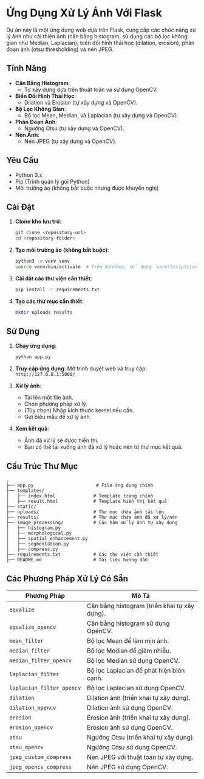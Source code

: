 # Ứng Dụng Xử Lý Ảnh Với Flask

Dự án này là một ứng dụng web dựa trên Flask, cung cấp các chức năng xử lý ảnh như cải thiện ảnh (cân bằng histogram, sử dụng các bộ lọc không gian như Median, Laplacian), biến đổi hình thái học (dilation, erosion), phân đoạn ảnh (otsu thresholding) và nén JPEG.

## Tính Năng
- **Cân Bằng Histogram**:
  - Tự xây dựng dựa trên thuật toán và sử dụng OpenCV.
- **Biến Đổi Hình Thái Học**:
  - Dilation và Erosion (tự xây dựng và OpenCV).
- **Bộ Lọc Không Gian**:
  - Bộ lọc Mean, Median, và Laplacian (tự xây dựng và OpenCV).
- **Phân Đoạn Ảnh**:
  - Ngưỡng Otsu (tự xây dựng và OpenCV).
- **Nén Ảnh**:
  - Nén JPEG (tự xây dựng và OpenCV).

## Yêu Cầu
- Python 3.x
- Pip (Trình quản lý gói Python)
- Môi trường ảo (không bắt buộc nhưng được khuyến nghị)

## Cài Đặt

1. **Clone kho lưu trữ**:
   ```bash
   git clone <repository-url>
   cd <repository-folder>
   ```

2. **Tạo môi trường ảo (không bắt buộc)**:
   ```bash
   python3 -m venv venv
   source venv/bin/activate  # Trên Windows, sử dụng `venv\Scripts\activate`
   ```

3. **Cài đặt các thư viện cần thiết**:
   ```bash
   pip install -r requirements.txt
   ```

4. **Tạo các thư mục cần thiết**:
   ```bash
   mkdir uploads results
   ```

## Sử Dụng

1. **Chạy ứng dụng**:
   ```bash
   python app.py
   ```

2. **Truy cập ứng dụng**:
   Mở trình duyệt web và truy cập: `http://127.0.0.1:5000/`

3. **Xử lý ảnh**:
   - Tải lên một file ảnh.
   - Chọn phương pháp xử lý.
   - (Tùy chọn) Nhập kích thước kernel nếu cần.
   - Gửi biểu mẫu để xử lý ảnh.

4. **Xem kết quả**:
   - Ảnh đã xử lý sẽ được hiển thị.
   - Bạn có thể tải xuống ảnh đã xử lý hoặc nén từ thư mục kết quả.

## Cấu Trúc Thư Mục
```
.
├── app.py                       # File ứng dụng chính
├── templates/
│   ├── index.html              # Template trang chính
│   ├── result.html             # Template hiển thị kết quả
├── static/
├── uploads/                    # Thư mục chứa ảnh tải lên
├── results/                    # Thư mục chứa ảnh đã xử lý/nén
├── image_processing/           # Các hàm xử lý ảnh tự xây dựng
│   ├── histogram.py
│   ├── morphological.py
│   ├── spatial_enhancement.py
│   ├── segmentation.py
│   ├── compress.py
├── requirements.txt            # Các thư viện cần thiết
├── README.md                   # Tài liệu hướng dẫn
```

## Các Phương Pháp Xử Lý Có Sẵn
| Phương Pháp           | Mô Tả                                              |
|-----------------------|----------------------------------------------------|
| `equalize`            | Cân bằng histogram (triển khai tự xây dựng).      |
| `equalize_opencv`     | Cân bằng histogram sử dụng OpenCV.                |
| `mean_filter`         | Bộ lọc Mean để làm mịn ảnh.                       |
| `median_filter`       | Bộ lọc Median để giảm nhiễu.                      |
| `median_filter_opencv`| Bộ lọc Median sử dụng OpenCV.                     |
| `laplacian_filter`    | Bộ lọc Laplacian để phát hiện biên cạnh.          |
| `laplacian_filter_opencv`| Bộ lọc Laplacian sử dụng OpenCV.                |
| `dilation`            | Dilation ảnh (triển khai tự xây dựng).            |
| `dilation_opencv`     | Dilation ảnh sử dụng OpenCV.                      |
| `erosion`             | Erosion ảnh (triển khai tự xây dựng).             |
| `erosion_opencv`      | Erosion ảnh sử dụng OpenCV.                       |
| `otsu`                | Ngưỡng Otsu (triển khai tự xây dựng).             |
| `otsu_opencv`         | Ngưỡng Otsu sử dụng OpenCV.                       |
| `jpeg_custom_compress`| Nén JPEG với thuật toán tự xây dựng.              |
| `jpeg_opencv_compress`| Nén JPEG sử dụng OpenCV.                          |



